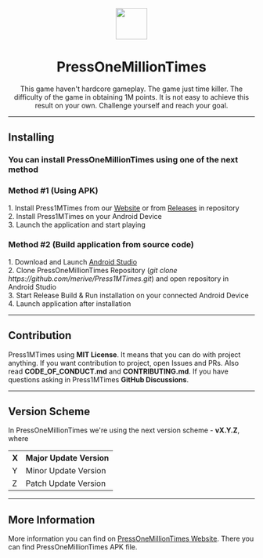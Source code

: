 <div align="center">
    <img src="https://github.com/merive-inc/PressOneMillionTimes/blob/main/assets/P1MT.svg" width="64">
    <h1 align="center">PressOneMillionTimes</h1>
    <p>
        This game haven't hardcore gameplay.
        The game just time killer.
        The difficulty of the game in obtaining 1M points.
        It is not easy to achieve this result on your own.
        Challenge yourself and reach your goal.
    </p>
</div>

<hr/>

<div>
    <h2>Installing</h2>
    <h3>You can install PressOneMillionTimes using one of the next method</h3>
    <h3>Method #1 (Using APK)</h3>
    <p>
        1. Install Press1MTimes from our <a href="https://merive.vercel.app/pressonemilliontimes">Website</a> or from <a href="https://github.com/merive-inc/PressOneMillionTimes/releases">Releases</a> in repository<br>
        2. Install Press1MTimes on your Android Device<br>
        3. Launch the application and start playing
    </p>
    <h3>Method #2 (Build application from source code)</h3>
    <p>
        1. Download and Launch <a href="https://developer.android.com/studio">Android Studio</a><br>
        2. Clone PressOneMillionTimes Repository (<i>git clone https://github.com/merive/Press1MTimes.git</i>) and open repository in Android Studio<br>
        3. Start Release Build & Run installation on your connected Android Device<br>
        4. Launch application after installation
    </p>
</div>

<hr/>

<div>
    <h2>Contribution</h2>
    <p>
        Press1MTimes using <b>MIT License</b>.
        It means that you can do with project anything.
        If you want contribution to project, open Issues and PRs.
        Also read <b>CODE_OF_CONDUCT.md</b> and <b>CONTRIBUTING.md</b>.
        If you have questions asking in Press1MTimes <b>GitHub Discussions</b>.
    </p>
</div>

<hr/>

<div>
    <h2>Version Scheme</h2>
    <p>
        In PressOneMillionTimes we're using the next version scheme - <b>vX.Y.Z</b>, where
        <table align="center">
            <tr><th>X</th><th>Major Update Version</th></tr>
            <tr><td>Y</td><td>Minor Update Version</td></tr>
            <tr><td>Z</td><td>Patch Update Version</td></tr>
        </table>
    </p>
</div>

<hr/>

<div>
    <h2>More Information</h2>
    <p>
        More information you can find on <a href="https://merive.vercel.app/pressonemilliontimes">PressOneMillionTimes Website</a>. 
        There you can find PressOneMillionTimes APK file.
    </p>
</div>
